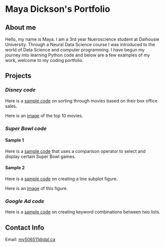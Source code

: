 # Maya Dickson's Portfolio

## About me
Hello, my name is Maya. I am a 3rd year Nueroscience student at Dalhousie University. Through a Neural Data Science course I was introduced to the world of Data Science and computer programming. I have begun my journey into learning Python code and below are a few examples of my work, welcome to my coding portfolio.

## Projects
### *Disney code*

Here is a [sample code](Disney2.md) on sorting through movies based on their box office sales.

Here is an [image](B1BC35A8-5225-4B03-9421-04E3804811B1.jpeg) of the top 10 movies.

### *Super Bowl code*

#### Sample 1

Here is a [sample code](SB2.md) that uses a comparison operator to select and display certain Super Bowl games.

#### Sample 2

Here is a [sample code](SB_code.md) on creating a line subplot figure.

Here is an [image](42B11AD1-4A12-43D4-B500-C2206E5431CC.jpeg) of this figure.

### *Google Ad code*

Here is a [sample code](Code3.md) on creating keyword combinations between two lists.

## Contact Info
Email:
[my506511@dal.ca](mailto:my506511@dal.ca)

